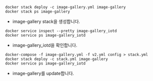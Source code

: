 ```
docker stack deploy -c image-gallery.yml image-gallery
docker stack ps image-gallery
```

- image-gallery stack을 생성합니다.

```
docker service inspect --pretty image-gallery_iotd
docker service ps image-gallery_iotd
```

- image-gallery_iotd을 확인합니다.

```
docker-compose -f image-gallery.yml -f v2.yml config > stack.yml
docker stack deploy -c stack.yml image-gallery
docker service ps image-gallery_iotd
```

- image-gallery를 update합니다.
